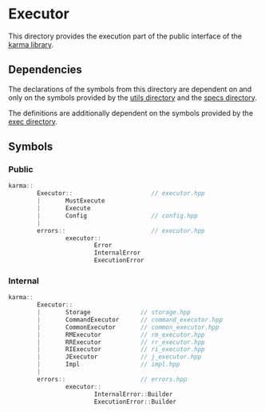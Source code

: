 # Executor

This directory provides the execution part of the public interface
of the [karma library](../../include).

## Dependencies

The declarations of the symbols from this directory are dependent on and only on
the symbols provided by the [utils directory](../utils)
and the [specs directory](../specs).

The definitions are additionally dependent on the symbols provided
by the [exec directory](../exec).

## Symbols

### Public

```c++
karma::
        Executor::                      // executor.hpp
        |       MustExecute
        |       Execute
        |       Config                  // config.hpp
        |
        errors::                        // executor.hpp
                executor::
                        Error
                        InternalError
                        ExecutionError
```

### Internal

```c++
karma::
        Executor::
        |       Storage              // storage.hpp
        |       CommandExecutor      // command_executor.hpp
        |       CommonExecutor       // common_executor.hpp
        |       RMExecutor           // rm_executor.hpp
        |       RRExecutor           // rr_executor.hpp
        |       RIExecutor           // ri_executor.hpp
        |       JExecutor            // j_executor.hpp
        |       Impl                 // impl.hpp
        |               
        errors::                     // errors.hpp
                executor::
                        InternalError::Builder
                        ExecutionError::Builder
```
